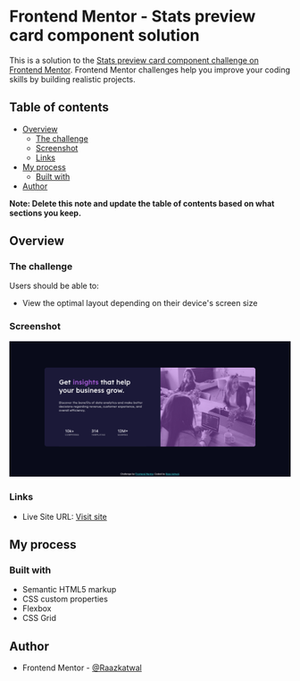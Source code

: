 # Frontend Mentor - Stats preview card component solution

This is a solution to the [Stats preview card component challenge on Frontend Mentor](https://www.frontendmentor.io/challenges/stats-preview-card-component-8JqbgoU62). Frontend Mentor challenges help you improve your coding skills by building realistic projects. 

## Table of contents

- [Overview](#overview)
  - [The challenge](#the-challenge)
  - [Screenshot](#screenshot)
  - [Links](#links)
- [My process](#my-process)
  - [Built with](#built-with)
- [Author](#author)

**Note: Delete this note and update the table of contents based on what sections you keep.**

## Overview

### The challenge

Users should be able to:

- View the optimal layout depending on their device's screen size

### Screenshot

![](scrnshot.png)


### Links

- Live Site URL: [Visit site](https://raazkatwal.github.i/statscard.github.io)

## My process

### Built with

- Semantic HTML5 markup
- CSS custom properties
- Flexbox
- CSS Grid



## Author

- Frontend Mentor - [@Raazkatwal](https://www.frontendmentor.io/profile/Raazkatwal)


